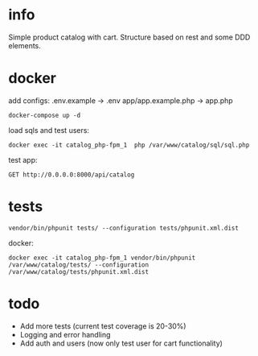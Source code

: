 # info
Simple product catalog with cart.
Structure based on rest and some DDD elements.

# docker 
add configs:
	.env.example        -> .env
	app/app.example.php -> app.php
```
docker-compose up -d
```
load sqls and test users:
```
docker exec -it catalog_php-fpm_1  php /var/www/catalog/sql/sql.php

```
test app:
```
GET http://0.0.0.0:8000/api/catalog
```

# tests
```
vendor/bin/phpunit tests/ --configuration tests/phpunit.xml.dist
```
docker:
```
docker exec -it catalog_php-fpm_1 vendor/bin/phpunit /var/www/catalog/tests/ --configuration /var/www/catalog/tests/phpunit.xml.dist
```



# todo
- Add more tests (current test coverage is 20-30%)
- Logging and error handling
- Add auth and users (now only test user for cart functionality)
